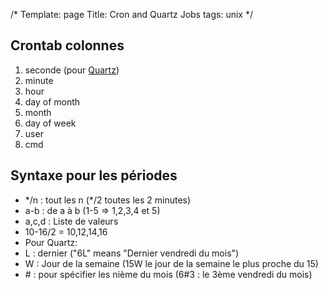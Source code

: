 /*
Template: page
Title: Cron and Quartz Jobs
tags: unix
*/

## Crontab colonnes
1. seconde (pour [Quartz](http://quartz-scheduler.org/documentation/quartz-1.x/tutorials/crontrigger))
2. minute
3. hour	
4. day of month	
5. month	
6. day of week	
7. user
8. cmd

## Syntaxe pour les périodes
* \*/n : tout les n (*/2 toutes les 2 minutes)
* a-b : de a à b (1-5 => 1,2,3,4 et 5)
* a,c,d : Liste de valeurs
* 10-16/2 = 10,12,14,16
* Pour Quartz:
 * L : dernier ("6L" means "Dernier vendredi du mois")
 * W : Jour de la semaine (15W le jour de la semaine le plus proche du 15)
 * \# : pour spécifier les nième du mois (6#3 : le 3ème vendredi du mois)

